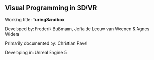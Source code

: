 ## Visual Programming in 3D/VR
Working title: **TuringSandbox**

Developed by: Frederik Bußmann, Jefta de Leeuw van Weenen & Agnes Widera

Primarily documented by: Christian Pavel

Developing in: Unreal Engine 5

